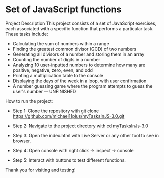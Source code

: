 # Set of JavaScript functions

Project Description
This project consists of a set of JavaScript exercises, each associated with a specific function that performs a particular task. These tasks include:

- Calculating the sum of numbers within a range
- Finding the greatest common divisor (GCD) of two numbers
- Generating all divisors of a number and storing them in an array
- Counting the number of digits in a number
- Analyzing 10 user-inputted numbers to determine how many are positive, negative, zero, even, and odd
- Printing a multiplication table to the console
- Displaying the days of the week in a loop, with user confirmation
- A number guessing game where the program attempts to guess the user's number -- UNFINISHED

How to run the project:

* Step 1:
Clone the repository with
git clone https://github.com/michael11plus/myTasksInJS-3.0.git

* Step 2:
Navigate to the project directory with
cd myTasksInJs-3.0

* Step 3:
Open the index.html with Live Server or any other tool to see in browser.

* Step 4:
Open console with
right click -> inspect -> console

* Step 5:
Interact with buttons to test different functions.

Thank you for visiting and testing!

